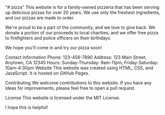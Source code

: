"# pizza" 
This website is for a family-owned pizzeria that has been serving up delicious pizzas for over 20 years. 
We use only the freshest ingredients, and our pizzas are made to order.

We're proud to be a part of the community, and we love to give back. We donate a portion of our proceeds to local charities, and we offer free pizza to firefighters and police officers on their birthdays.

We hope you'll come in and try our pizza soon!

Contact Information
Phone: 123-456-7890
Address: 123 Main Street, Anytown, CA 12345
Hours: Sunday-Thursday: 9am-11pm, Friday-Saturday: 10am-4:30pm
Website
This website was created using HTML, CSS, and JavaScript. It is hosted on GitHub Pages.

Contributing
We welcome contributions to this website. If you have any ideas for improvements, please feel free to open a pull request.

License
This website is licensed under the MIT License.

I hope this is helpful!

